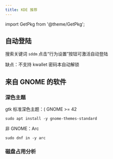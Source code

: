 ```yaml
---
title: KDE 推荐
---
```


import GetPkg from '@theme/GetPkg';

## 自动登陆

搜索关键词 `sddm` 点击“行为设置”按钮可激活自动登陆

缺点：不支持 kwallet 密码本自动解锁

## 来自 GNOME 的软件

<!--
### 特殊字符与 emoji 检索器

<GetPkg name="gnome-characters" apt dnf pacman/>
-->

### 深色主题

gtk 标准深色主题：( GNOME >= 42

    sudo apt install -y gnome-themes-standard

非 GNOME：Arc

    sudo dnf in -y arc

### 磁盘占用分析

<GetPkg name="baobab" apt dnf pacman />
